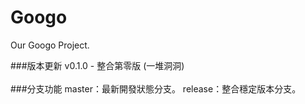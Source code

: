 Googo
=====

Our Googo Project.


###版本更新
v0.1.0 - 整合第零版 (一堆洞洞)
 <br/>
 <br/>
###分支功能
master：最新開發狀態分支。
release：整合穩定版本分支。
